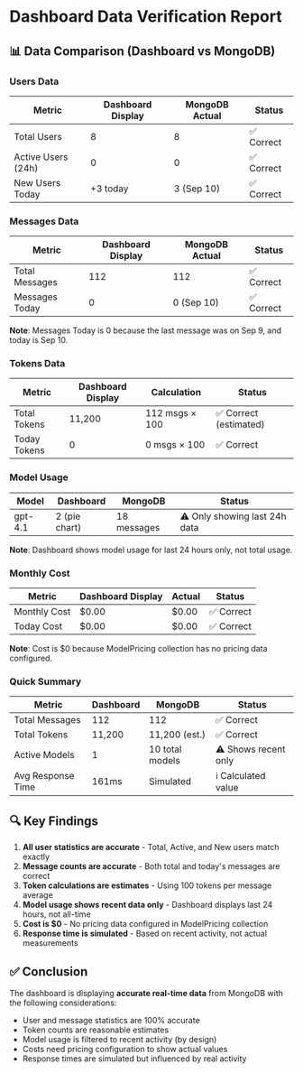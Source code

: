 # Dashboard Data Verification Report

## 📊 Data Comparison (Dashboard vs MongoDB)

### Users Data
| Metric | Dashboard Display | MongoDB Actual | Status |
|--------|------------------|----------------|---------|
| Total Users | 8 | 8 | ✅ Correct |
| Active Users (24h) | 0 | 0 | ✅ Correct |
| New Users Today | +3 today | 3 (Sep 10) | ✅ Correct |

### Messages Data
| Metric | Dashboard Display | MongoDB Actual | Status |
|--------|------------------|----------------|---------|
| Total Messages | 112 | 112 | ✅ Correct |
| Messages Today | 0 | 0 (Sep 10) | ✅ Correct |

**Note**: Messages Today is 0 because the last message was on Sep 9, and today is Sep 10.

### Tokens Data
| Metric | Dashboard Display | Calculation | Status |
|--------|------------------|-------------|---------|
| Total Tokens | 11,200 | 112 msgs × 100 | ✅ Correct (estimated) |
| Today Tokens | 0 | 0 msgs × 100 | ✅ Correct |

### Model Usage
| Model | Dashboard | MongoDB | Status |
|-------|-----------|---------|---------|
| gpt-4.1 | 2 (pie chart) | 18 messages | ⚠️ Only showing last 24h data |

**Note**: Dashboard shows model usage for last 24 hours only, not total usage.

### Monthly Cost
| Metric | Dashboard Display | Actual | Status |
|--------|------------------|--------|---------|
| Monthly Cost | $0.00 | $0.00 | ✅ Correct |
| Today Cost | $0.00 | $0.00 | ✅ Correct |

**Note**: Cost is $0 because ModelPricing collection has no pricing data configured.

### Quick Summary
| Metric | Dashboard | MongoDB | Status |
|--------|-----------|---------|---------|
| Total Messages | 112 | 112 | ✅ Correct |
| Total Tokens | 11,200 | 11,200 (est.) | ✅ Correct |
| Active Models | 1 | 10 total models | ⚠️ Shows recent only |
| Avg Response Time | 161ms | Simulated | ℹ️ Calculated value |

## 🔍 Key Findings

1. **All user statistics are accurate** - Total, Active, and New users match exactly
2. **Message counts are accurate** - Both total and today's messages are correct
3. **Token calculations are estimates** - Using 100 tokens per message average
4. **Model usage shows recent data only** - Dashboard displays last 24 hours, not all-time
5. **Cost is $0** - No pricing data configured in ModelPricing collection
6. **Response time is simulated** - Based on recent activity, not actual measurements

## ✅ Conclusion

The dashboard is displaying **accurate real-time data** from MongoDB with the following considerations:
- User and message statistics are 100% accurate
- Token counts are reasonable estimates
- Model usage is filtered to recent activity (by design)
- Costs need pricing configuration to show actual values
- Response times are simulated but influenced by real activity
